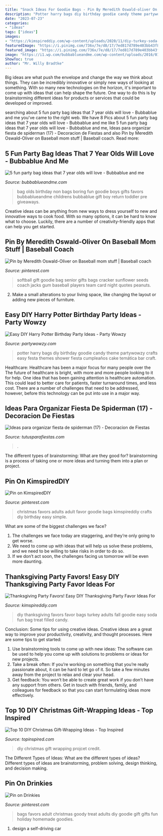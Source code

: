 ```yaml
---
title: "Snack Ideas For Goodie Bags - Pin By Meredith Oswald-oliver On Baseball Mom Stuff"
description: "Potter harry bags diy birthday goodie candy theme partywowzy crafts easy festa themes shower fiesta cumpleaños cake temática bar craft"
date: "2023-07-23"
categories:
- "ideas"
tags: ["ideas"]
images:
- "https://kimspireddiy.com/wp-content/uploads/2020/11/diy-turkey-soda-1.jpg"
featuredImage: "https://i.pinimg.com/736x/7e/d8/17/7ed817d789e403bb43f86d62974efd0c--softball-gifts-softball-goodie-bag-ideas.jpg"
featured_image: "https://i.pinimg.com/736x/7e/d8/17/7ed817d789e403bb43f86d62974efd0c--softball-gifts-softball-goodie-bag-ideas.jpg"
image: "https://i1.wp.com/bubbablueandme.com/wp-content/uploads/2016/01/5-non-boring-party-bag-ideas-for-kids-Bubbablue-and-me.jpg?fit=640%2C919&amp;ssl=1"
ShowToc: true
author: "Mr. Willy Bradtke"
---
```



Big ideas are what push the envelope and change the way we think about things. They can be incredibly innovative or simply new ways of looking at something. With so many new technologies on the horizon, it's important to come up with ideas that can help shape the future. One way to do this is by brainstorming different ideas for products or services that could be developed or improved.

	

		
searching about 5 fun party bag ideas that 7 year olds will love - Bubbablue and me you've came to the right web. We have 8 Pics about 5 fun party bag ideas that 7 year olds will love - Bubbablue and me like 5 fun party bag ideas that 7 year olds will love - Bubbablue and me, Ideas para organizar fiesta de spiderman (17) - Decoracion de Fiestas and also Pin by Meredith Oswald-Oliver on Baseball mom stuff | Baseball coach. Read more:
		
    
## 5 Fun Party Bag Ideas That 7 Year Olds Will Love - Bubbablue And Me

<img loading=lazy src="https://i1.wp.com/bubbablueandme.com/wp-content/uploads/2016/01/5-non-boring-party-bag-ideas-for-kids-Bubbablue-and-me.jpg?fit=640%2C919&amp;ssl=1" onerror="this.onerror=null;this.src='https://tse2.mm.bing.net/th?id=OIP.F342iraMAeGdh_JWLvR2-AHaKo&amp;pid=15.1';" alt="5 fun party bag ideas that 7 year olds will love - Bubbablue and me">

_Source: bubbablueandme.com_

>bag olds birthday non bags boring fun goodie boys gifts favors bubbablueandme childrens bubbablue gift boy return toddler pre giveaways. 

	

Creative ideas can be anything from new ways to dress yourself to new and innovative ways to cook food. With so many options, it can be hard to know what to choose. Luckily, there are a number of creativity-friendly apps that can help you get started.

    
## Pin By Meredith Oswald-Oliver On Baseball Mom Stuff | Baseball Coach

<img loading=lazy src="https://i.pinimg.com/736x/7e/d8/17/7ed817d789e403bb43f86d62974efd0c--softball-gifts-softball-goodie-bag-ideas.jpg" onerror="this.onerror=null;this.src='https://tse3.mm.bing.net/th?id=OIP.5-7hh6DKbXbfgpU8kGs2-QAAAA&amp;pid=15.1';" alt="Pin by Meredith Oswald-Oliver on Baseball mom stuff | Baseball coach">

_Source: pinterest.com_

>softball gift goodie bag senior gifts bags cracker sunflower seeds coach jacks gum baseball players team card night quotes peanuts. 

	

2. Make a small alterations to your living space, like changing the layout or adding new pieces of furniture. 

    
## Easy DIY Harry Potter Birthday Party Ideas - Party Wowzy

<img loading=lazy src="https://partywowzy.com/wp-content/uploads/2018/08/Harry-Potter-Goodie-Bags.jpg" onerror="this.onerror=null;this.src='https://tse3.mm.bing.net/th?id=OIP.dGlv5rFtLGOTjznlrfec2gHaJ4&amp;pid=15.1';" alt="Easy DIY Harry Potter Birthday Party Ideas - Party Wowzy">

_Source: partywowzy.com_

>potter harry bags diy birthday goodie candy theme partywowzy crafts easy festa themes shower fiesta cumpleaños cake temática bar craft. 

	

Healthcare: Healthcare has been a major focus for many people over the
The future of healthcare is bright, with more and more people looking to it for help. One idea that has been gaining attention is healthcare automation. This could lead to better care for patients, faster turnaround times, and less cost. There are a number of challenges that need to be addressed, however, before this technology can be put into use in a major way.

    
## Ideas Para Organizar Fiesta De Spiderman (17) - Decoracion De Fiestas

<img loading=lazy src="https://tutusparafiestas.com/wp-content/uploads/2017/02/Ideas-para-organizar-fiesta-de-spiderman-17.jpg" onerror="this.onerror=null;this.src='https://tse2.mm.bing.net/th?id=OIP.Wy1R0qzQKOgzWNNNZxvdHAHaJ4&amp;pid=15.1';" alt="Ideas para organizar fiesta de spiderman (17) - Decoracion de Fiestas">

_Source: tutusparafiestas.com_

>. 

	

The different types of brainstorming: What are they good for?
brainstorming is a process of taking one or more ideas and turning them into a plan or project.

    
## Pin On KimspiredDIY

<img loading=lazy src="https://i.pinimg.com/736x/de/4a/1d/de4a1de36d42dda02a26fc006b247f1c.jpg" onerror="this.onerror=null;this.src='https://tse4.mm.bing.net/th?id=OIP.MO5g_4ztdaIcdyTv-qTqKgHaPG&amp;pid=15.1';" alt="Pin on KimspiredDIY">

_Source: pinterest.com_

>christmas favors adults adult favor goodie bags kimspireddiy crafts diy birthday easy simple. 

	

What are some of the biggest challenges we face?
1. The challenges we face today are staggering, and they’re only going to get worse.
2. We need to come up with ideas that will help us solve these problems, and we need to be willing to take risks in order to do so.
3. If we don’t act soon, the challenges facing us tomorrow will be even more daunting.

    
## Thanksgiving Party Favors! Easy DIY Thanksgiving Party Favor Ideas For

<img loading=lazy src="https://kimspireddiy.com/wp-content/uploads/2020/11/diy-turkey-soda-1.jpg" onerror="this.onerror=null;this.src='https://tse2.mm.bing.net/th?id=OIP.4TcNig0kZ0NuWKb65rjYtQHaL_&amp;pid=15.1';" alt="Thanksgiving Party Favors! Easy DIY Thanksgiving Party Favor Ideas For">

_Source: kimspireddiy.com_

>diy thanksgiving favors favor bags turkey adults fall goodie easy soda fun bag treat filled candy. 

	

Conclusion: Some tips for using creative ideas.
Creative ideas are a great way to improve your productivity, creativity, and thought processes. Here are some tips to get started: 
1. Use brainstorming tools to come up with new ideas: The software can be used to help you come up with solutions to problems or ideas for new projects. 
2. Take a break often: If you’re working on something that you’re really passionate about, it can be hard to let go of it. So take a few minutes away from the project to relax and clear your head. 
3. Get feedback: You won’t be able to create great work if you don’t have any support from others. Get in touch with friends, family, and colleagues for feedback so that you can start formulating ideas more effectively.

    
## Top 10 DIY Christmas Gift-Wrapping Ideas - Top Inspired

<img loading=lazy src="https://www.topinspired.com/wp-content/uploads/2013/11/cbb245a91dece1061a3d02580f410b2d.jpg" onerror="this.onerror=null;this.src='https://tse4.mm.bing.net/th?id=OIP.8H2r6QCEICq7B0Lt0f3KvgHaJ3&amp;pid=15.1';" alt="Top 10 DIY Christmas Gift-Wrapping Ideas - Top Inspired">

_Source: topinspired.com_

>diy christmas gift wrapping projcet credit. 

	

The Different Types of Ideas: What are the different types of ideas?
Different types of ideas are brainstorming, problem solving, design thinking, and decision making.

    
## Pin On Drinkies

<img loading=lazy src="https://i.pinimg.com/736x/2a/47/66/2a4766636b10e38a072512d94a00e871--goody-bags-treat-bags.jpg" onerror="this.onerror=null;this.src='https://tse2.mm.bing.net/th?id=OIP.VunUGGOPEHa8lxgvVtJcFwHaNJ&amp;pid=15.1';" alt="Pin on Drinkies">

_Source: pinterest.com_

>bags favors adult christmas goody treat adults diy goodie gift gifts fun holiday homemade goodies. 

	

1. design a self-driving car 

